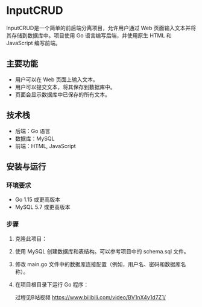 # InputCRUD

InputCRUD是一个简单的前后端分离项目，允许用户通过 Web 页面输入文本并将其存储到数据库中。项目使用 Go 语言编写后端，并使用原生 HTML 和 JavaScript 编写前端。

## 主要功能

- 用户可以在 Web 页面上输入文本。
- 用户可以提交文本，将其保存到数据库中。
- 页面会显示数据库中已保存的所有文本。

## 技术栈

- 后端：Go 语言
- 数据库：MySQL
- 前端：HTML, JavaScript

## 安装与运行

### 环境要求

- Go 1.15 或更高版本
- MySQL 5.7 或更高版本

### 步骤

1. 克隆此项目：

2. 使用 MySQL 创建数据库和表结构。可以参考项目中的 schema.sql 文件。
3. 修改 main.go 文件中的数据库连接配置（例如，用户名、密码和数据库名称）。
4. 在项目根目录下运行 Go 程序：

    过程见B站视频 https://www.bilibili.com/video/BV1nX4y1d7Z1/